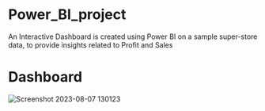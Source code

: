 # Power_BI_project
An Interactive Dashboard is created using Power BI on a sample super-store data, to provide insights related to Profit and Sales 

# Dashboard

![Screenshot 2023-08-07 130123](https://github.com/ankitpal154/Power_BI_project/assets/139064260/c8345c22-5a28-410d-aaaf-36840130ab0f)

